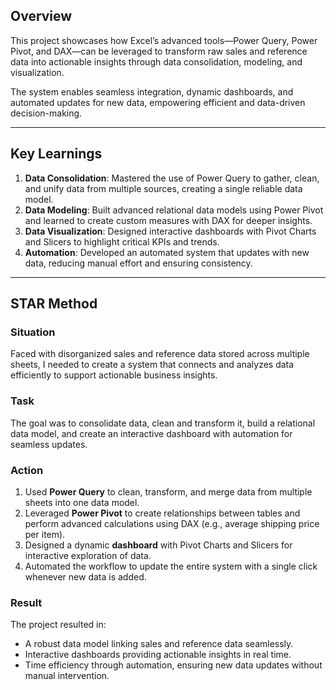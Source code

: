 
## **Overview**

This project showcases how Excel’s advanced tools—Power Query, Power Pivot, and DAX—can be leveraged to transform raw sales and reference data into actionable insights through data consolidation, modeling, and visualization.

The system enables seamless integration, dynamic dashboards, and automated updates for new data, empowering efficient and data-driven decision-making.

---

## **Key Learnings**

1. **Data Consolidation**: Mastered the use of Power Query to gather, clean, and unify data from multiple sources, creating a single reliable data model.
2. **Data Modeling**: Built advanced relational data models using Power Pivot and learned to create custom measures with DAX for deeper insights.
3. **Data Visualization**: Designed interactive dashboards with Pivot Charts and Slicers to highlight critical KPIs and trends.
4. **Automation**: Developed an automated system that updates with new data, reducing manual effort and ensuring consistency.

---

## **STAR Method**

### **Situation**

Faced with disorganized sales and reference data stored across multiple sheets, I needed to create a system that connects and analyzes data efficiently to support actionable business insights.

### **Task**

The goal was to consolidate data, clean and transform it, build a relational data model, and create an interactive dashboard with automation for seamless updates.

### **Action**

1. Used **Power Query** to clean, transform, and merge data from multiple sheets into one data model.
2. Leveraged **Power Pivot** to create relationships between tables and perform advanced calculations using DAX (e.g., average shipping price per item).
3. Designed a dynamic **dashboard** with Pivot Charts and Slicers for interactive exploration of data.
4. Automated the workflow to update the entire system with a single click whenever new data is added.

### **Result**

The project resulted in:

- A robust data model linking sales and reference data seamlessly.
- Interactive dashboards providing actionable insights in real time.
- Time efficiency through automation, ensuring new data updates without manual intervention.
